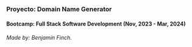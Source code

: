 
### Proyecto: Domain Name Generator
#### Bootcamp: Full Stack Software Development (Nov, 2023 - Mar, 2024)
###### Made by: Benjamín Finch.
